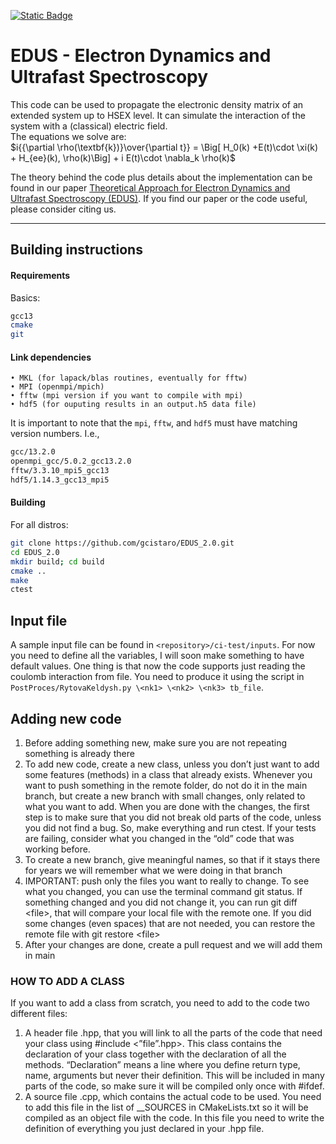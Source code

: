 [![Static Badge](https://img.shields.io/badge/DOI-10.1021%2Facs.jctc.2c00674-blue?style=flat&logo=DOI)
](https://doi.org/10.1021/acs.jctc.2c00674)

# EDUS - Electron Dynamics and Ultrafast Spectroscopy

This code can be used to propagate the electronic density matrix of an extended system up to HSEX level. It can simulate the interaction of the system with a (classical) electric field. \
The equations we solve are:<br />
   $`i{{\partial \rho(\textbf{k})}\over{\partial t}} = \Big[ H_0(k) +E(t)\cdot \xi(k) + H_{ee}(k), \rho(k)\Big] + i E(t)\cdot \nabla_k \rho(k)`$

The theory behind the code plus details about the implementation can be found in our paper [Theoretical Approach for Electron Dynamics and Ultrafast Spectroscopy (EDUS)](https://doi.org/10.1021/acs.jctc.2c00674). If you find our paper or the code useful, please consider citing us.

---

## Building instructions
#### Requirements
Basics:
```bash
gcc13
cmake
git
```
#### Link dependencies
    • MKL (for lapack/blas routines, eventually for fftw)
    • MPI (openmpi/mpich)
    • fftw (mpi version if you want to compile with mpi)
    • hdf5 (for ouputing results in an output.h5 data file)

It is important to note that the `mpi`, `fftw`, and `hdf5` must have matching version numbers. I.e.,
```bash
gcc/13.2.0
openmpi_gcc/5.0.2_gcc13.2.0
fftw/3.3.10_mpi5_gcc13
hdf5/1.14.3_gcc13_mpi5
```


#### Building
For all distros:
```bash
git clone https://github.com/gcistaro/EDUS_2.0.git
cd EDUS_2.0
mkdir build; cd build
cmake ..
make
ctest
```

## Input file
A sample input file can be found in `<repository>/ci-test/inputs`. For now you need to define all the variables, I will soon make something to have default values. One thing is that now the code supports just reading the coulomb interaction from file. You need to produce it using the script in `PostProces/RytovaKeldysh.py \<nk1> \<nk2> \<nk3> tb_file`.


## Adding new code
1. Before adding something new, make sure you are not repeating something is already there
2. To add new code, create a new class, unless you don’t just want to add some features (methods) in a class that already exists. Whenever you want to push something in the remote folder, do not do it in the main branch, but create a new branch with small changes, only related to what you want to add. When you are done with the changes, the first step is to make sure that you did not break old parts of the code, unless you did not find a bug. So, make everything and run ctest. If your tests are failing, consider what you changed in the “old” code that was working before. 
3. To create a new branch, give meaningful names, so that if it stays there for years we will remember what we were doing in that branch
4. IMPORTANT:  push only the files you want to really to change. To see what you changed, you can use the terminal command git status. If something changed and you did not change it, you can run git diff \<file>, that will compare your local file with the remote one. If you did some changes (even spaces) that are not needed, you can restore the remote file with git restore \<file>
5. After your changes are done, create a pull request and we will add them in main

### HOW TO ADD A CLASS
If you want to add a class from scratch, you need to add to the code two different files:
1. A header file .hpp, that you will link to all the parts of the code that need your class using #include \<”file”.hpp>. This class contains the declaration of your class together with the declaration of all the methods. “Declaration” means a line where you define return type, name, arguments but never their definition. This will be included in many parts of the code, so make sure it will be compiled only once with #ifdef.
2. A source file .cpp, which contains the actual code to be used. You need to add this file in the list of __SOURCES in CMakeLists.txt so it will be compiled as an object file with the code. In this file you need to write the definition of everything you just declared in your .hpp file. 
